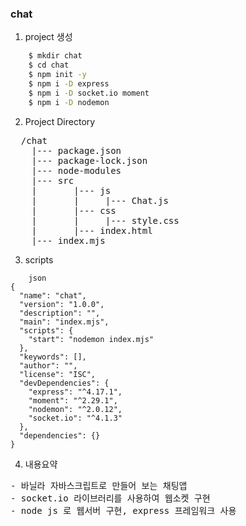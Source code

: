 ### chat
1. project 생성
``` bash
    $ mkdir chat
    $ cd chat
    $ npm init -y
    $ npm i -D express
    $ npm i -D socket.io moment
    $ npm i -D nodemon 
```

2. Project Directory
<pre>
  /chat
    |--- package.json
    |--- package-lock.json
    |--- node-modules
    |--- src
    |       |--- js
    |       |     |--- Chat.js
    |       |--- css
    |       |     |--- style.css  
    |       |--- index.html
    |--- index.mjs
</pre>

3. scripts
```
    json
{
  "name": "chat",
  "version": "1.0.0",
  "description": "",
  "main": "index.mjs",
  "scripts": {
    "start": "nodemon index.mjs"
  },
  "keywords": [],
  "author": "",
  "license": "ISC",
  "devDependencies": {
    "express": "^4.17.1",
    "moment": "^2.29.1",
    "nodemon": "^2.0.12",
    "socket.io": "^4.1.3"
  },
  "dependencies": {}
}
```

4. 내용요약
<pre>
- 바닐라 자바스크립트로 만들어 보는 채팅앱
- socket.io 라이브러리를 사용하여 웹소켓 구현
- node js 로 웹서버 구현, express 프레임워크 사용
</pre>
